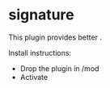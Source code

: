 signature
=========
This plugin provides better .

Install instructions:

- Drop the plugin in /mod
- Activate
